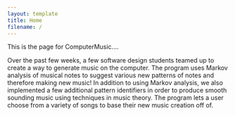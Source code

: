 ```yaml
---
layout: template
title: Home
filename: /
---
```

This is the page for ComputerMusic....

Over the past few weeks, a few software design students teamed up to create a way to generate music on the computer. The program uses Markov analysis of musical notes to suggest various new patterns of notes and therefore making new music! In addition to using Markov analysis, we also implemented a few additional pattern identifiers in order to produce smooth sounding music using techniques in music theory. The program lets a user choose from a variety of songs to base their new music creation off of.
